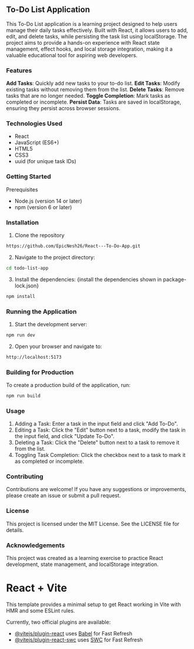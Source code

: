 ## To-Do List Application
This To-Do List application is a learning project designed to help users manage their daily tasks effectively. Built with React, it allows users to add, edit, and delete tasks, while persisting the task list using localStorage. The project aims to provide a hands-on experience with React state management, effect hooks, and local storage integration, making it a valuable educational tool for aspiring web developers.

### Features
**Add Tasks**: Quickly add new tasks to your to-do list.
**Edit Tasks**: Modify existing tasks without removing them from the list.
**Delete Tasks**: Remove tasks that are no longer needed.
**Toggle Completion**: Mark tasks as completed or incomplete.
**Persist Data**: Tasks are saved in localStorage, ensuring they persist across browser sessions.

### Technologies Used
- React
- JavaScript (ES6+)
- HTML5
- CSS3
- uuid (for unique task IDs)

### Getting Started
Prerequisites
- Node.js (version 14 or later)
- npm (version 6 or later)

### Installation
1. Clone the repository
```sh
https://github.com/EpicNesh26/React---To-Do-App.git
```

2. Navigate to the project directory:
```sh
cd todo-list-app
```

3. Install the dependencies:
{install the dependencies shown in package-lock.json}
```sh
npm install 
```

### Running the Application
1. Start the development server:
```sh
npm run dev
```

2. Open your browser and navigate to:
```sh
http://localhost:5173
```

### Building for Production
To create a production build of the application, run:
```sh
npm run build
```

### Usage
1. Adding a Task: Enter a task in the input field and click "Add To-Do".
2. Editing a Task: Click the "Edit" button next to a task, modify the task in the input field, and click "Update To-Do".
3. Deleting a Task: Click the "Delete" button next to a task to remove it from the list.
4. Toggling Task Completion: Click the checkbox next to a task to mark it as completed or incomplete.

### Contributing
Contributions are welcome! If you have any suggestions or improvements, please create an issue or submit a pull request.

### License
This project is licensed under the MIT License. See the LICENSE file for details.

### Acknowledgements
This project was created as a learning exercise to practice React development, state management, and localStorage integration.

# React + Vite

This template provides a minimal setup to get React working in Vite with HMR and some ESLint rules.

Currently, two official plugins are available:

- [@vitejs/plugin-react](https://github.com/vitejs/vite-plugin-react/blob/main/packages/plugin-react/README.md) uses [Babel](https://babeljs.io/) for Fast Refresh
- [@vitejs/plugin-react-swc](https://github.com/vitejs/vite-plugin-react-swc) uses [SWC](https://swc.rs/) for Fast Refresh
